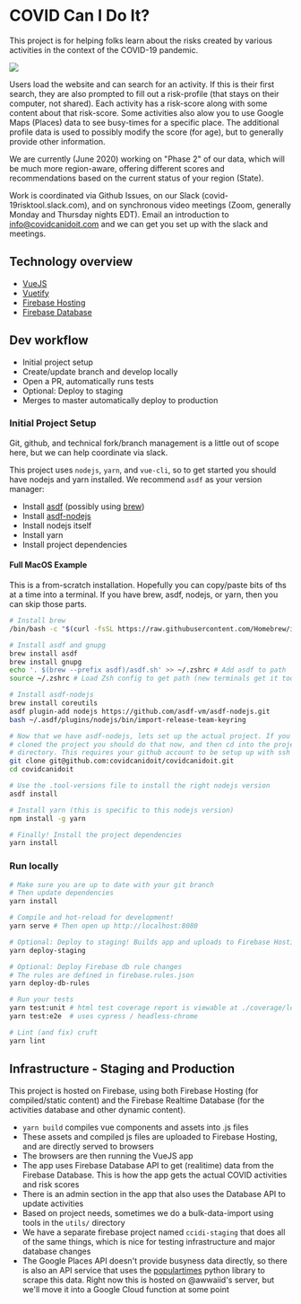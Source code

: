 # COVID Can I Do It?

This project is for helping folks learn about the risks created by various
activities in the context of the COVID-19 pandemic.

![](https://github.com/covidcanidoit/covidcanidoit/workflows/End-to-end%20tests/badge.svg?branch=master)

Users load the website and can search for an activity. If this is their first
search, they are also prompted to fill out a risk-profile (that stays on their
computer, not shared). Each activity has a risk-score along with some content
about that risk-score. Some activities also alow you to use Google Maps
(Places) data to see busy-times for a specific place. The additional profile
data is used to possibly modify the score (for age), but to generally provide
other information.

We are currently (June 2020) working on "Phase 2" of our data, which will be
much more region-aware, offering different scores and recommendations based on
the current status of your region (State).

Work is coordinated via Github Issues, on our Slack
(covid-19risktool.slack.com), and on synchronous video meetings (Zoom,
generally Monday and Thursday nights EDT). Email an introduction to
info@covidcanidoit.com and we can get you set up with the slack and meetings.

## Technology overview

- [VueJS](https://vuejs.org/)
- [Vuetify](https://vuetifyjs.com/)
- [Firebase Hosting](https://firebase.google.com/docs/hosting)
- [Firebase Database](https://firebase.google.com/docs/database)

## Dev workflow

- Initial project setup
- Create/update branch and develop locally
- Open a PR, automatically runs tests
- Optional: Deploy to staging
- Merges to master automatically deploy to production

### Initial Project Setup

Git, github, and technical fork/branch management is a little out of scope here, but we can help coordinate via slack.

This project uses `nodejs`, `yarn`, and `vue-cli`, so to get started you should have nodejs and yarn installed. We recommend `asdf` as your version manager:

- Install [asdf](https://asdf-vm.com/#/core-manage-asdf-vm) (possibly using [brew](https://brew.sh/))
- Install [asdf-nodejs](https://github.com/asdf-vm/asdf-nodejs)
- Install nodejs itself
- Install yarn
- Install project dependencies

#### Full MacOS Example

This is a from-scratch installation. Hopefully you can copy/paste bits of ths
at a time into a terminal. If you have brew, asdf, nodejs, or yarn, then you
can skip those parts.

```sh
# Install brew
/bin/bash -c "$(curl -fsSL https://raw.githubusercontent.com/Homebrew/install/master/install.sh)"

# Install asdf and gnupg
brew install asdf
brew install gnupg
echo '. $(brew --prefix asdf)/asdf.sh' >> ~/.zshrc # Add asdf to path
source ~/.zshrc # Load Zsh config to get path (new terminals get it too)

# Install asdf-nodejs
brew install coreutils
asdf plugin-add nodejs https://github.com/asdf-vm/asdf-nodejs.git
bash ~/.asdf/plugins/nodejs/bin/import-release-team-keyring

# Now that we have asdf-nodejs, lets set up the actual project. If you haven't
# cloned the project you should do that now, and then cd into the project
# directory. This requires your github account to be setup up with ssh
git clone git@github.com:covidcanidoit/covidcanidoit.git
cd covidcanidoit

# Use the .tool-versions file to install the right nodejs version
asdf install

# Install yarn (this is specific to this nodejs version)
npm install -g yarn

# Finally! Install the project dependencies
yarn install
```

### Run locally

```sh
# Make sure you are up to date with your git branch
# Then update dependencies
yarn install

# Compile and hot-reload for development!
yarn serve # Then open up http://localhost:8080

# Optional: Deploy to staging! Builds app and uploads to Firebase Hosting
yarn deploy-staging

# Optional: Deploy Firebase db rule changes
# The rules are defined in firebase.rules.json
yarn deploy-db-rules

# Run your tests
yarn test:unit # html test coverage report is viewable at ./coverage/lcov-report/index.html
yarn test:e2e  # uses cypress / headless-chrome

# Lint (and fix) cruft
yarn lint
```

## Infrastructure - Staging and Production

This project is hosted on Firebase, using both Firebase Hosting (for
compiled/static content) and the Firebase Realtime Database (for the activities
database and other dynamic content).

- `yarn build` compiles vue components and assets into .js files
- These assets and compiled js files are uploaded to Firebase Hosting, and are directly served to browsers
- The browsers are then running the VueJS app
- The app uses Firebase Database API to get (realitime) data from the Firebase Database. This is how the app gets the actual COVID activities and risk scores
- There is an admin section in the app that also uses the Database API to update activities
- Based on project needs, sometimes we do a bulk-data-import using tools in the `utils/` directory
- We have a separate firebase project named `ccidi-staging` that does all of the same things, which is nice for testing infrastructure and major database changes
- The Google Places API doesn't provide busyness data directly, so there is also an API service that uses the [populartimes](https://github.com/m-wrzr/populartimes) python library to scrape this data. Right now this is hosted on @awwaiid's server, but we'll move it into a Google Cloud function at some point
